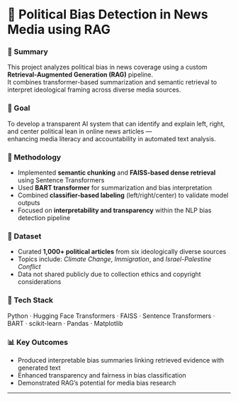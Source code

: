 # 🧠 Political Bias Detection in News Media using RAG

### 📘 Summary
This project analyzes political bias in news coverage using a custom **Retrieval-Augmented Generation (RAG)** pipeline.  
It combines transformer-based summarization and semantic retrieval to interpret ideological framing across diverse media sources.

### 🎯 Goal
To develop a transparent AI system that can identify and explain left, right, and center political lean in online news articles —  
enhancing media literacy and accountability in automated text analysis.

### 🧩 Methodology
- Implemented **semantic chunking** and **FAISS-based dense retrieval** using Sentence Transformers  
- Used **BART transformer** for summarization and bias interpretation  
- Combined **classifier-based labeling** (left/right/center) to validate model outputs  
- Focused on **interpretability and transparency** within the NLP bias detection pipeline

### 🧠 Dataset
- Curated **1,000+ political articles** from six ideologically diverse sources  
- Topics include: *Climate Change*, *Immigration*, and *Israel-Palestine Conflict*  
- Data not shared publicly due to collection ethics and copyright considerations  

### 🧰 Tech Stack
Python · Hugging Face Transformers · FAISS · Sentence Transformers · BART · scikit-learn · Pandas · Matplotlib

### 📊 Key Outcomes
- Produced interpretable bias summaries linking retrieved evidence with generated text  
- Enhanced transparency and fairness in bias classification  
- Demonstrated RAG’s potential for media bias research


---
